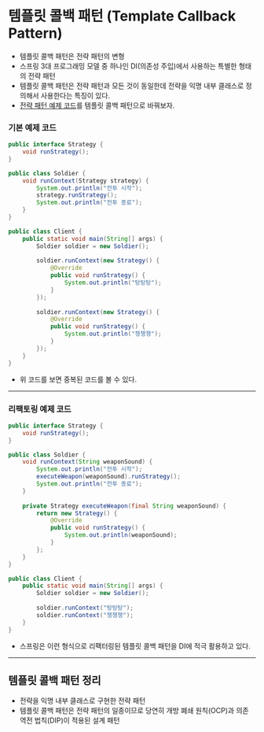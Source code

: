 # 템플릿 콜백 패턴 (Template Callback Pattern)
* 템플릿 콜백 패턴은 전략 패턴의 변형
* 스프링 3대 프로그래밍 모델 중 하나인 DI(의존성 주입)에서 사용하는 특별한 형태의 전략 패턴
* 템플릿 콜백 패턴은 전략 패턴과 모든 것이 동일한데 전략을 익명 내부 클래스로 정의해서 사용한다는 특징이 있다.
* [전략 패턴 예제 코드](/DesignPattern/Strategy%20Pattern.md)를 템플릿 콜백 패턴으로 바꿔보자.

### 기본 예제 코드
```java
public interface Strategy {
    void runStrategy();
}
```
```java
public class Soldier {
    void runContext(Strategy strategy) {
        System.out.println("전투 시작");
        strategy.runStrategy();
        System.out.println("전투 종료");
    }
}
```
```java
public class Client {
    public static void main(String[] args) {
        Soldier soldier = new Soldier();
        
        soldier.runContext(new Strategy() {
            @Override
            public void runStrategy() {
                System.out.println("탕탕탕");
            }
        });
        
        soldier.runContext(new Strategy() {
            @Override
            public void runStrategy() {
                System.out.println("챙챙챙");
            }
        });
    }
}
```
* 위 코드를 보면 중복된 코드를 볼 수 있다.

---

### 리팩토링 예제 코드
```java
public interface Strategy {
    void runStrategy();
}
```
```java
public class Soldier {
    void runContext(String weaponSound) {
        System.out.println("전투 시작");
        executeWeapon(weaponSound).runStrategy();
        System.out.println("전투 종료");
    }
    
    private Strategy executeWeapon(final String weaponSound) {
        return new Strategy() {
            @Override
            public void runStrategy() {
                System.out.println(weaponSound);
            }
        };
    }
}
```
```java
public class Client {
    public static void main(String[] args) {
        Soldier soldier = new Soldier();
        
        soldier.runContext("탕탕탕");
        soldier.runContext("챙챙챙");
    }
}
```
* 스프링은 이런 형식으로 리팩터링된 템플릿 콜백 패턴을 DI에 적극 활용하고 있다.

---

## 템플릿 콜백 패턴 정리
* 전략을 익명 내부 클래스로 구현한 전략 패턴
* 템플릿 콜백 패턴은 전략 패턴의 일종이므로 당연히 개방 폐쇄 원칙(OCP)과 의존 역전 법칙(DIP)이 적용된 설계 패턴
